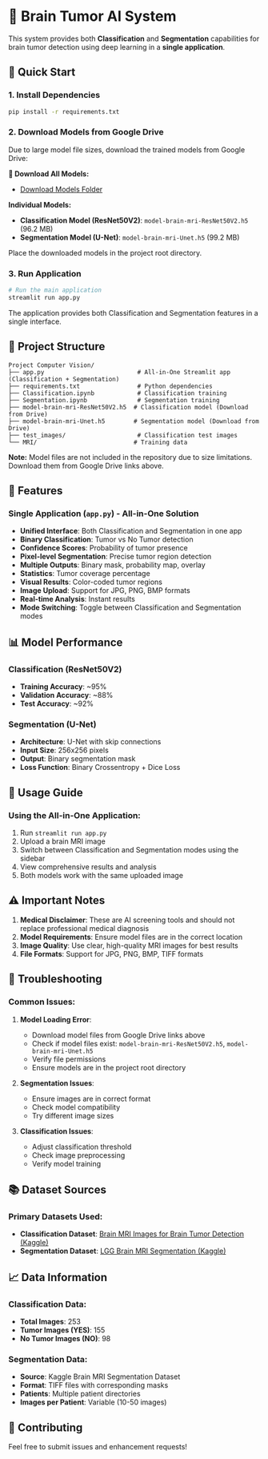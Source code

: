 # 🧠 Brain Tumor AI System

This system provides both **Classification** and **Segmentation** capabilities for brain tumor detection using deep learning in a **single application**.

## 🚀 Quick Start

### 1. Install Dependencies
```bash
pip install -r requirements.txt
```

### 2. Download Models from Google Drive
Due to large model file sizes, download the trained models from Google Drive:

**📁 Download All Models:**
- [Download Models Folder](https://drive.google.com/drive/folders/1gooYtwNljNyEGxqXV3WuUE4IvgaPsQ_5?usp=drive_link)

**Individual Models:**
- **Classification Model (ResNet50V2)**: `model-brain-mri-ResNet50V2.h5` (96.2 MB)
- **Segmentation Model (U-Net)**: `model-brain-mri-Unet.h5` (99.2 MB)

Place the downloaded models in the project root directory.

### 3. Run Application

```bash
# Run the main application
streamlit run app.py
```

The application provides both Classification and Segmentation features in a single interface.

## 📁 Project Structure

```
Project Computer Vision/
├── app.py                          # All-in-One Streamlit app (Classification + Segmentation)
├── requirements.txt                # Python dependencies
├── Classification.ipynb            # Classification training
├── Segmentation.ipynb              # Segmentation training
├── model-brain-mri-ResNet50V2.h5  # Classification model (Download from Drive)
├── model-brain-mri-Unet.h5        # Segmentation model (Download from Drive)
├── test_images/                    # Classification test images
└── MRI/                           # Training data
```

**Note:** Model files are not included in the repository due to size limitations. Download them from Google Drive links above.

## 🔧 Features

### Single Application (`app.py`) - All-in-One Solution
- **Unified Interface**: Both Classification and Segmentation in one app
- **Binary Classification**: Tumor vs No Tumor detection
- **Confidence Scores**: Probability of tumor presence
- **Pixel-level Segmentation**: Precise tumor region detection
- **Multiple Outputs**: Binary mask, probability map, overlay
- **Statistics**: Tumor coverage percentage
- **Visual Results**: Color-coded tumor regions
- **Image Upload**: Support for JPG, PNG, BMP formats
- **Real-time Analysis**: Instant results
- **Mode Switching**: Toggle between Classification and Segmentation modes

## 📊 Model Performance

### Classification (ResNet50V2)
- **Training Accuracy**: ~95%
- **Validation Accuracy**: ~88%
- **Test Accuracy**: ~92%

### Segmentation (U-Net)
- **Architecture**: U-Net with skip connections
- **Input Size**: 256x256 pixels
- **Output**: Binary segmentation mask
- **Loss Function**: Binary Crossentropy + Dice Loss

## 🎯 Usage Guide

### Using the All-in-One Application:
1. Run `streamlit run app.py`
2. Upload a brain MRI image
3. Switch between Classification and Segmentation modes using the sidebar
4. View comprehensive results and analysis
5. Both models work with the same uploaded image

## ⚠️ Important Notes

1. **Medical Disclaimer**: These are AI screening tools and should not replace professional medical diagnosis
2. **Model Requirements**: Ensure model files are in the correct location
3. **Image Quality**: Use clear, high-quality MRI images for best results
4. **File Formats**: Support for JPG, PNG, BMP, TIFF formats

## 🐛 Troubleshooting

### Common Issues:

1. **Model Loading Error**:
   - Download model files from Google Drive links above
   - Check if model files exist: `model-brain-mri-ResNet50V2.h5`, `model-brain-mri-Unet.h5`
   - Verify file permissions
   - Ensure models are in the project root directory

2. **Segmentation Issues**:
   - Ensure images are in correct format
   - Check model compatibility
   - Try different image sizes

3. **Classification Issues**:
   - Adjust classification threshold
   - Check image preprocessing
   - Verify model training

## 📚 Dataset Sources

### Primary Datasets Used:
- **Classification Dataset**: [Brain MRI Images for Brain Tumor Detection (Kaggle)](https://www.kaggle.com/datasets/navoneel/brain-mri-images-for-brain-tumor-detection)
- **Segmentation Dataset**: [LGG Brain MRI Segmentation (Kaggle)](https://www.kaggle.com/datasets/mateuszbuda/lgg-mri-segmentation)

## 📈 Data Information

### Classification Data:
- **Total Images**: 253
- **Tumor Images (YES)**: 155
- **No Tumor Images (NO)**: 98

### Segmentation Data:
- **Source**: Kaggle Brain MRI Segmentation Dataset
- **Format**: TIFF files with corresponding masks
- **Patients**: Multiple patient directories
- **Images per Patient**: Variable (10-50 images)


## 🤝 Contributing

Feel free to submit issues and enhancement requests!

